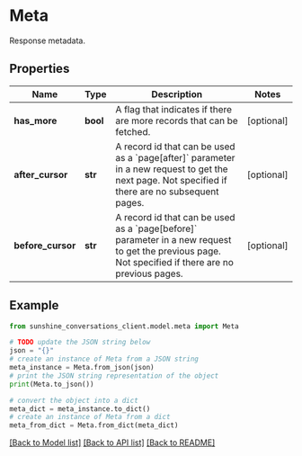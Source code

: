 # Meta

Response metadata.

## Properties

Name | Type | Description | Notes
------------ | ------------- | ------------- | -------------
**has_more** | **bool** | A flag that indicates if there are more records that can be fetched. | [optional] 
**after_cursor** | **str** | A record id that can be used as a &#x60;page[after]&#x60; parameter in a new request to get the next page.  Not specified if there are no subsequent pages.  | [optional] 
**before_cursor** | **str** | A record id that can be used as a &#x60;page[before]&#x60; parameter in a new request to get the previous page.  Not specified if there are no previous pages.  | [optional] 

## Example

```python
from sunshine_conversations_client.model.meta import Meta

# TODO update the JSON string below
json = "{}"
# create an instance of Meta from a JSON string
meta_instance = Meta.from_json(json)
# print the JSON string representation of the object
print(Meta.to_json())

# convert the object into a dict
meta_dict = meta_instance.to_dict()
# create an instance of Meta from a dict
meta_from_dict = Meta.from_dict(meta_dict)
```
[[Back to Model list]](../README.md#documentation-for-models) [[Back to API list]](../README.md#documentation-for-api-endpoints) [[Back to README]](../README.md)


